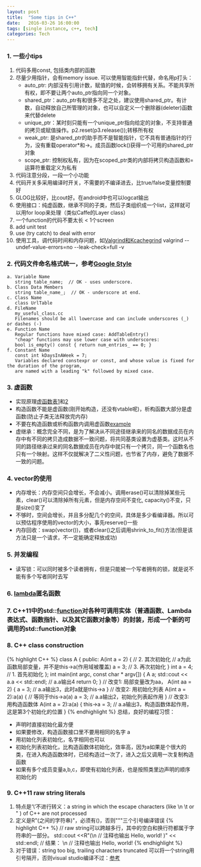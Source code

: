 ```yaml
---
layout: post
title:  "Some tips in C++"
date:   2016-03-26 16:00:00
tags: [single instance, c++, tech]
categories: Tech
---
```


### 1. 一些小tips
1. 代码多用const, 包括类内部的函数
2. 尽量少用指针，会有memory issue. 可以使用智能指針代替，命名用p打头：
   * auto_ptr: 内部沒有引用计数，赋值的时候，会转移拥有关系。不能共享所有权，即不要让两个auto_ptr指向同一个对象。
   * shared_ptr：auto_ptr有和很多不足之处，建议使用shared_ptr。有计数，自动释放自己所管理的对象，也可以自定义一个删除器(deleter)函数来代替delete
   * unique_ptr：某时刻只能有一个unique_ptr指向给定的对象，不支持普通的拷贝或赋值操作。p2.reset(p3.release());转移所有权
   * weak_ptr: 是shared_ptr的助手而不是智能指针，它不具有普通指针的行为，没有重载operator*和->。成员函数lock()获得一个可用的shared_ptr对象
   * scope_ptr: 控制权私有，因为在scoped_ptr类的内部将拷贝构造函数和=运算符重载定义为私有
3. 代码注意分段，一段一个小功能
4. 代码开关多采用编译时开关，不需要的不编译进去，比true/false变量控制要好
6. GLOG比较好，比cout好。在android中也可以logcat输出
7. 使用接口：纯虚函数，继承不同的子类，然后子类组织成一个list，这样就可以用for loop来处理（类似Caffe的Layer class）
8. 一个function的代码不要太长 < 1个screen
9. add unit test
10. use (try catch) to deal with error
11. 使用工具，调代码时间和内存问题，如[Valgrind和Kcachegrind](http://wykvictor.github.io/2016/02/04/Profile-C++-Apps-Using-Kcachegrind.html)
    valgrind --undef-value-errors=no --leak-check=full -v

### 2. 代码文件命名格式统一，参考[Google Style](https://google.github.io/styleguide/cppguide.html#Naming)

```    
a. Variable Name 
   string table_name;  // OK - uses underscore.
b. Class Data Members
   string table_name_;  // OK - underscore at end.
c. Class Name
   class UrlTable
d. FileName
   my_useful_class.cc
   Filenames should be all lowercase and can include underscores (_) or dashes (-)
e. Function Name 
   Regular functions have mixed case: AddTableEntry()
   "cheap" functions may use lower case with underscores:
   bool is_empty() const { return num_entries_ == 0; }
f. Constant Name 
   const int kDaysInAWeek = 7;
   Variables declared constexpr or const, and whose value is fixed for the duration of the program,
   are named with a leading "k" followed by mixed case.
```

### 3. 虚函数
   * 实现原理[虚函数表1](http://www.cnblogs.com/malecrab/p/5572730.html)和[2](https://blog.twofei.com/496/)
   * 构造函数不能是虚函数(刚开始构造，还没有vtable呢)，析构函数大部分是虚函数(防止子类无法释放完内存)
   * 不要在构造函数或析构函数内调用虚函数[example](http://www.cnblogs.com/vincently/p/4754206.html)
   * 虚继承：概念完全不同，是为了解决从不同途径继承来的同名的数据成员在内存中有不同的拷贝造成数据不一致问题，将共同基类设置为虚基类。这时从不同的路径继承过来的同名数据成员在内存中就只有一个拷贝，同一个函数名也只有一个映射。这样不仅就解决了二义性问题，也节省了内存，避免了数据不一致的问题。

### 4. vector的使用
   * 内存增长：内存空间只会增长，不会减小。调用erase()可以清除掉某些元素，clear()可以清除掉所有元素，但是内存空间不变化, capacity()不变，只是size()变了
   * 不够时，空间会增长，并且多分配几个的空间，具体是多少看编译器。所以可以预估程序使用的vector的大小，事先reserve()一些
   * 内存回收：swap(vector<int>())，或者clear()之后调用shrink_to_fit()方法(但是该方法只是一个请求，不一定能确定释放成功)

### 5. 并发编程
   * 读写锁：可以同时被多个读者拥有，但是只能被一个写者拥有的锁，就是说不能有多个写者同时去写

### 6. [lambda](http://blog.csdn.net/booirror/article/details/26973611)匿名函数

### 7. C++11中的std::[function](http://www.jellythink.com/archives/771)对各种可调用实体（普通函数、Lambda表达式、函数指针、以及其它函数对象等）的封装，形成一个新的可调用的std::function对象

### 8. C++ class construction
{% highlight C++ %}
class A {
public:
    A(int a = 2) {  // 2. 其次初始化
        // a为此函数局部变量，并不是this->a(作用域被覆盖)
        a = 3;  // 3. 再次初始化
    }
    int a = 4;  // 1. 首先初始化
};
int main(int argc, const char * argv[]) {
    A a;
    std::cout << a.a << std::endl;  // a.a输出4
    return 0;
}
// 改变1: 局部变量改为aa，
A(int aa = 2) {
    a = 3;  // a.a输出3，此时a就是this->a
}
// 改变2: 用初始化列表
A(int a = 2):a(a) {  // 等同于this->a(a)
    a = 3;  // a.a输出2，初始化列表起作用
}
// 改变3: 用构造函数体
A(int a = 2):a(a) {
    this->a = 3;  // a.a输出3，构造函数体起作用，这是第3个初始化的位置
}
{% endhighlight %}
总结，良好的编程习惯：
* 声明时直接初始化最方便
* 如果要修改，构造函数接口里不要用相同的名字 a
* 用初始化列表初始化，名字相同也可以
* 初始化列表初始化，比构造函数体初始化，效率高，因为a如果是个很大的类，在进入构造函数体时，已经构造过一次了，进入之后又调用一次复制构造函数
* 如果有多个成员变量a,b,c，即使有初始化列表，也是按照类里边声明的顺序初始化的

### 9. C++11 raw string literals
1. 特点是‘\’不进行转义：a string in which the escape characters (like \n \t or \" ) of C++ are not processed
2. 定义是R"(之间的字符串)"，必须有()，否则"""三个引号编译错误
{% highlight C++ %}
// raw string可以跨越多行，其中的空白和换行符都属于字符串的一部分。
std::cout <<R"(\n  // 注释也输出
    Hello,
    world!
    )" << std::endl;
// 结果：
\n  // 注释也输出
    Hello,
    world!
{% endhighlight %}
3. 对于错误：string too big, trailing characters truncated
可以将一个string用引号隔开，否则visual studio编译不过：[参考](https://docs.microsoft.com/en-us/cpp/error-messages/compiler-errors-1/compiler-error-c2026?view=vs-2019)
